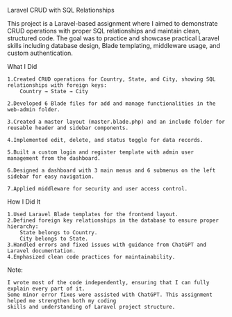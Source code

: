 Laravel CRUD  with SQL Relationships

This project is a Laravel-based assignment where I aimed to demonstrate CRUD operations with proper SQL relationships and maintain clean, structured code. The goal was to practice and showcase practical Laravel skills including database design, Blade templating, middleware usage, and custom authentication.

What I Did

    1.Created CRUD operations for Country, State, and City, showing SQL relationships with foreign keys:
        Country → State → City

    2.Developed 6 Blade files for add and manage functionalities in the web-admin folder.

    3.Created a master layout (master.blade.php) and an include folder for reusable header and sidebar components.

    4.Implemented edit, delete, and status toggle for data records.

    5.Built a custom login and register template with admin user management from the dashboard.

    6.Designed a dashboard with 3 main menus and 6 submenus on the left sidebar for easy navigation.

    7.Applied middleware for security and user access control.    

How I Did It

    1.Used Laravel Blade templates for the frontend layout.
    2.Defined foreign key relationships in the database to ensure proper hierarchy:
        State belongs to Country.
        City belongs to State.
    3.Handled errors and fixed issues with guidance from ChatGPT and Laravel documentation.
    4.Emphasized clean code practices for maintainability.

Note:

    I wrote most of the code independently, ensuring that I can fully explain every part of it.
    Some minor error fixes were assisted with ChatGPT. This assignment helped me strengthen both my coding 
    skills and understanding of Laravel project structure.
